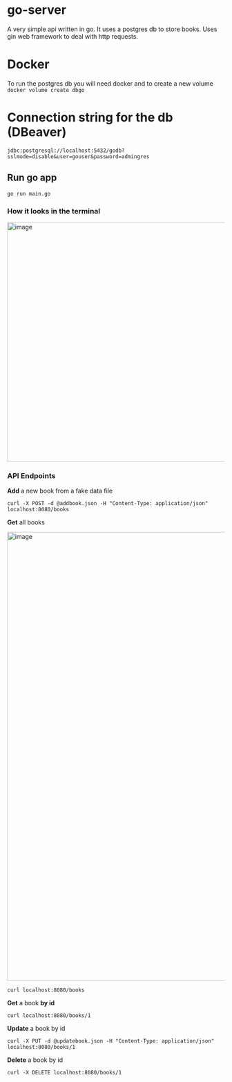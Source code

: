 # go-server

A very simple api written in go.
It uses a postgres db to store books.
Uses gin web framework to deal with http requests.

# Docker
To run the postgres db you will need docker and to create a new volume
`docker volume create dbgo`

# Connection string for the db (DBeaver)
`jdbc:postgresql://localhost:5432/godb?sslmode=disable&user=gouser&password=admingres`

## Run go app
```shell
go run main.go
```


### How it looks in the terminal
<img width="554" alt="image" src="https://user-images.githubusercontent.com/3384277/233748792-783ed49e-0826-46fe-ab52-42eb43409202.png">


### API Endpoints

**Add** a new book from a fake data file 

```shell
curl -X POST -d @addbook.json -H "Content-Type: application/json" localhost:8080/books
```
**Get** all books

<img width="1040" alt="image" src="https://user-images.githubusercontent.com/3384277/233748724-382050f5-363d-46a0-85b1-644b14db1a8c.png">

```shell
curl localhost:8080/books
```

**Get** a book **by id**
```shell
curl localhost:8080/books/1
```

**Update** a book by id
```shell
curl -X PUT -d @updatebook.json -H "Content-Type: application/json" localhost:8080/books/1
```

**Delete** a book by id
```shell
curl -X DELETE localhost:8080/books/1
```
